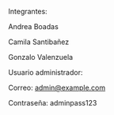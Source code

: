 Integrantes:

Andrea Boadas

Camila Santibañez

Gonzalo Valenzuela

Usuario administrador:

Correo: admin@example.com 

Contraseña: adminpass123

